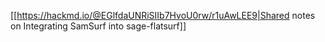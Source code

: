 [[https://hackmd.io/@EGlfdaUNRiSIIb7HvoU0rw/r1uAwLEE9|Shared notes on Integrating SamSurf into sage-flatsurf]]
